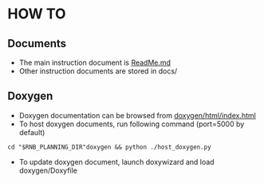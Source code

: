 # HOW TO

## Documents  
* The main instruction document is [ReadMe.md](../ReadMe.md)
* Other instruction documents are stored in docs/
    
## Doxygen
* Doxygen documentation can be browsed from [doxygen/html/index.html](../doxygen/html/index.html)
* To host doxygen documents, run following command (port=5000 by default)
```
cd "$RNB_PLANNING_DIR"doxygen && python ./host_doxygen.py
```
* To update doxygen document, launch doxywizard and load doxygen/Doxyfile
